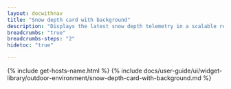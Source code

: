 ```yaml
---
layout: docwithnav
title: "Snow depth card with background"
description: "Displays the latest snow depth telemetry in a scalable rectangle card with the background image."
breadcrumbs: "true"
breadcrumbs-steps: "2"
hidetoc: "true"

---
```

{% include get-hosts-name.html %}
{% include docs/user-guide/ui/widget-library/outdoor-environment/snow-depth-card-with-background.md %}
